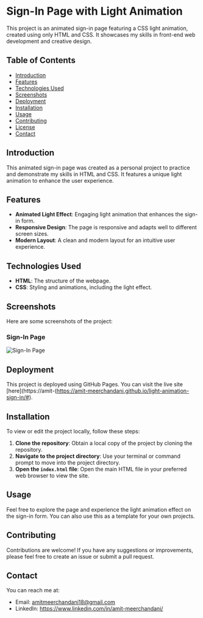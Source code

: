 # Sign-In Page with Light Animation

This project is an animated sign-in page featuring a CSS light animation, created using only HTML and CSS. It showcases my skills in front-end web development and creative design.

## Table of Contents
- [Introduction](#introduction)
- [Features](#features)
- [Technologies Used](#technologies-used)
- [Screenshots](#screenshots)
- [Deployment](#deployment)
- [Installation](#installation)
- [Usage](#usage)
- [Contributing](#contributing)
- [License](#license)
- [Contact](#contact)

## Introduction

This animated sign-in page was created as a personal project to practice and demonstrate my skills in HTML and CSS. It features a unique light animation to enhance the user experience.

## Features

- **Animated Light Effect**: Engaging light animation that enhances the sign-in form.
- **Responsive Design**: The page is responsive and adapts well to different screen sizes.
- **Modern Layout**: A clean and modern layout for an intuitive user experience.

## Technologies Used

- **HTML**: The structure of the webpage.
- **CSS**: Styling and animations, including the light effect.

## Screenshots

Here are some screenshots of the project:

### Sign-In Page
![Sign-In Page](https://i.ibb.co/F8rX8Lp/image.png)

## Deployment

This project is deployed using GitHub Pages. You can visit the live site [here](https://amit-(https://amit-meerchandani.github.io/light-animation-sign-in/#).

## Installation

To view or edit the project locally, follow these steps:

1. **Clone the repository**: Obtain a local copy of the project by cloning the repository.
2. **Navigate to the project directory**: Use your terminal or command prompt to move into the project directory.
3. **Open the `index.html` file**: Open the main HTML file in your preferred web browser to view the site.

## Usage

Feel free to explore the page and experience the light animation effect on the sign-in form. You can also use this as a template for your own projects.

## Contributing

Contributions are welcome! If you have any suggestions or improvements, please feel free to create an issue or submit a pull request.

## Contact

You can reach me at:
- Email: amitmeerchandani18@gmail.com
- LinkedIn: https://www.linkedin.com/in/amit-meerchandani/
